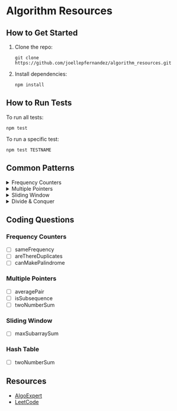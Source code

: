 # Algorithm Resources

## How to Get Started

1. Clone the repo:

    `git clone https://github.com/joellepfernandez/algorithm_resources.git`

2. Install dependencies:

    `npm install`

## How to Run Tests

To run all tests:

`npm test`

To run a specific test:

`npm test TESTNAME`

## Common Patterns

<details>
<summary>Frequency Counters</summary>
Information to be added...
</details>
<details>
<summary>Multiple Pointers</summary>
Information to be added...
</details>
<details>
<summary>Sliding Window</summary>
Information to be added...
</details>
<details>
<summary>Divide & Conquer</summary>
Information to be added...
</details>

## Coding Questions

### Frequency Counters

-   [ ] sameFrequency
-   [ ] areThereDuplicates
-   [ ] canMakePalindrome

### Multiple Pointers

-   [ ] averagePair
-   [ ] isSubsequence
-   [ ] twoNumberSum

### Sliding Window

-   [ ] maxSubarraySum

### Hash Table

-   [ ] twoNumberSum

## Resources

-   [AlgoExpert](algoexpert.io)
-   [LeetCode](leetcode.com)
